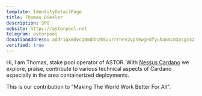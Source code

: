 ```yaml
---
template: IdentityDetailPage
title: Thomas Diesler
description: SPO
website: https://astorpool.net
telegram: astorpool
donationAddress: addr1qxmdvcq0mddnzh52urrrhev2vps9wgedfyuhanmc83asgc4z72saryx8p579r9cglyujarcw37r9ucr7f02lkxduerkqm8xxwf
verified: true
---
```


Hi, I am Thomas, stake pool operator of ASTOR. With [Nessus Cardano](https://github.com/tdiesler/nessus-cardano) we explore, praise, contribute to various technical aspects of Cardano especially in the area containerized deployments.

This is our contribution to "Making The World Work Better For All".
